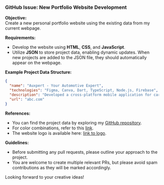 ### GitHub Issue: New Portfolio Website Development

**Objective:**  
Create a new personal portfolio website using the existing data from my current webpage.

**Requirements:**

- Develop the website using **HTML**, **CSS**, and **JavaScript**.
- Utilize **JSON** to store project data, enabling dynamic updates. When new projects are added to the JSON file, they should automatically appear on the webpage.

**Example Project Data Structure:**

```json
{
  "name": "Auxpert - Your Automotive Expert",
  "technologies": "Figma, Canva, Dart, TypeScript, Node.js, Firebase",
  "description": "Developed a cross-platform mobile application for car service booking.",
  "url": "abc.com"
}
```

**References:**

- You can find the project data by exploring my [GitHub repository](https://github.com/malivinayak?tab=repositories).
- For color combinations, refer to this [link](https://malivinayak.com/RupeeRecognizer/).
- The website logo is available here: [link to logo](https://raw.githubusercontent.com/malivinayak/malivinayak.github.io/refs/heads/main/profile.png).

**Guidelines:**

- Before submitting any pull requests, please outline your approach to the project.
- You are welcome to create multiple relevant PRs, but please avoid spam contributions as they will be marked accordingly.

Looking forward to your creative ideas!
